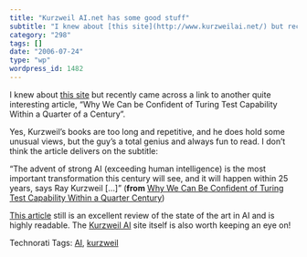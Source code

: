 ```yaml
---
title: "Kurzweil AI.net has some good stuff"
subtitle: "I knew about [this site](http://www.kurzweilai.net/) but recently came across a link to another quit..."
category: "298"
tags: []
date: "2006-07-24"
type: "wp"
wordpress_id: 1482
---
```

I knew about [this site](http://www.kurzweilai.net/) but recently came across a link to another quite interesting article, “Why We Can be Confident of Turing Test Capability Within a Quarter of a Century”. 

Yes, Kurzweil’s books are too long and repetitive, and he does hold some unusual views, but the guy’s a total genius and always fun to read. I don’t think the article delivers on the subtitle:  

“The advent of strong AI (exceeding human intelligence) is the most important transformation this century will see, and it will happen within 25 years, says Ray Kurzweil […]” (**from** [Why We Can Be Confident of Turing Test Capability Within a Quarter Century](http://www.kurzweilai.net/meme/frame.html?main=memelist.html?m=4%23683))  

[This article](http://www.kurzweilai.net/meme/frame.html?main=memelist.html?m=4%23683) still is an excellent review of the state of the art in AI and is highly readable. The [Kurzweil AI](http://www.kurzweilai.net/) site itself is also worth keeping an eye on!

Technorati Tags: [AI](http://www.technorati.com/tag/AI), [kurzweil](http://www.technorati.com/tag/kurzweil)